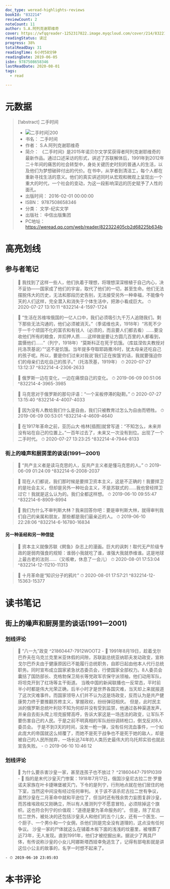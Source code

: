 ```yaml
---
doc_type: weread-highlights-reviews
bookId: "832214"
reviewCount: 2
noteCount: 11
author: S.A.阿列克谢耶维奇
cover: https://wfqqreader-1252317822.image.myqcloud.com/cover/214/832214/t7_832214.jpg
readingStatus: 读过
progress: 38%
totalReadDay: 31
readingTime: 6小时58分钟
readingDate: 2019-06-05
isbn: 9787508658346
lastReadDate: 2020-08-01
tags:
  - read

---
```

# 元数据
> [!abstract] 二手时间
> - ![ 二手时间|200](https://wfqqreader-1252317822.image.myqcloud.com/cover/214/832214/t7_832214.jpg)
> - 书名： 二手时间
> - 作者： S.A.阿列克谢耶维奇
> - 简介： 《二手时间》是2015年诺贝尔文学奖获得者阿列克谢耶维奇的最新作品。通过口述采访的形式，讲述了苏联解体后，1991年到2012年二十年间的痛苦的社会转型中，身处关键历史时刻的普通人的生活，以及他们为梦想破碎付出的代价。在书中，从学者到清洁工，每个人都在重新寻找生活的意义。他们的真实讲述同时从宏观和微观上呈现出一个重大的时代，一个社会的变动，为这一段影响深远的历史赋予了人性的面孔。
> - 出版时间： 2016-02-01 00:00:00
> - ISBN： 9787508658346
> - 分类： 文学-纪实文学
> - 出版社： 中信出版集团
> - PC地址：https://weread.qq.com/web/reader/822322405cb2d68225b634b

# 高亮划线

## 参与者笔记

> 📌 我找到了这样一些人，他们执着于理想，将理想深深根植于自己内心，决不妥协——国家成了他们的宇宙，取代了他们的一切，甚至生命。他们无法摆脱伟大的历史，无法和那段历史告别，无法接受另外一种幸福，不能像今天的人们这样，完全潜入和消失于个体生活中，把渺小看成巨大。 
> ⏱ 2020-07-27 13:10:11 ^832214-4-1597-1724

> 📌 “生活在苏维埃俄国的一亿人口中，我们必须吸引九千万人追随我们。剩下那些无法沟通的，他们必须被消灭。”（季诺维也夫，1918年）“吊死不少于一千个顽固不化的富农和有钱人（必须的，而且要人们都去看）……要没收他们所有的粮食，并扣押人质……这样做是要让方圆几百里的人都看到，震慑他们……”（列宁，1918年）“莫斯科正在死于饥饿。（库兹涅佐夫教授对托洛茨基说）”“这不是饥饿。当年提多夺取耶路撒冷时，犹太母亲还吃自己的孩子呢。所以，要是你们过来对我说‘我们正在挨饿’的话，我就要强迫你们的母亲们去吃自己的孩子。”（托洛茨基，1919年） 
> ⏱ 2020-07-27 13:12:37 ^832214-4-2306-2633

> 📌 俄罗斯一边在变化，一边在痛恨自己的变化。 
> ⏱ 2019-06-09 00:51:06 ^832214-4-3965-3985

> 📌 马克思对于俄罗斯的那句评语：“一个呆板停滞的鞑靼。” 
> ⏱ 2020-07-27 13:15:40 ^832214-4-4007-4033

> 📌 因为没有人教给我们什么是自由，我们只被教育过怎么为自由而牺牲。 
> ⏱ 2019-06-09 00:53:01 ^832214-4-4609-4640

> 📌 在1917年革命之前，亚历山大·格林[插图]就曾写道：“不知怎么，未来并没有站在自己的位置上。”一百年过去了，未来又一次没有到位。出现了一个二手时代。 
> ⏱ 2020-07-27 13:23:25 ^832214-4-7944-8133

### 街上的噪声和厨房里的谈话(1991—2001)

> 📌 “共产主义者是读马克思的人，反共产主义者是懂马克思的人。” 
> ⏱ 2019-06-09 01:24:09 ^832214-6-2008-2037

> 📌 现在人们都说，我们那时候是要捍卫资本主义，这是不正确的！我要捍卫的是社会主义，但却是另外一种社会主义，不是苏联式的……我也曾经捍卫过它！我就是这么认为的。我们全都这样想。 
> ⏱ 2019-06-10 09:55:47 ^832214-6-8909-8994

> 📌 我们为什么不审判斯大林？我来回答你吧：要是审判斯大林，就得审判我们自己的亲属和朋友，那些都是我们最亲近的人。 
> ⏱ 2019-06-10 22:28:06 ^832214-6-16780-16834

#### 另一种圣经和另一种信徒

> 📌 资本主义就像苏联《鳄鱼》杂志上的漫画。巨大的讽刺！取代无产阶级专政的是弱肉强食的规矩：谁弱小我就吃了谁，谁强大我就恭维谁。这是地球上最古老的法则……（又咳嗽，休息了一会儿） 
> ⏱ 2020-08-01 17:53:04 ^832214-12-11210-11313

> 📌 十月革命是“知识分子的鸦片” 
> ⏱ 2020-08-01 17:57:21 ^832214-12-15363-15377

# 读书笔记

## 街上的噪声和厨房里的谈话(1991—2001)

### 划线评论
> 📌 “八一九”政变  ^21860447-7912WOOT2
    - 💭 1991年8月19日，趁着戈尔巴乔夫在乌克兰克里米亚休假的间隙，苏联副总统亚纳耶夫发动政变，宣称戈尔巴乔夫由于健康原因已不能履行总统职务，自即日起由他本人代行总统职务。同时宣布成立国家紧急状态委员会，行使国家全部权力。8人委员会囊括了国防部长、克格勃保卫局长等党政军农保守派领袖，他们动用军队，将坦克开到了红场等主干街道。
当晚中国的新闻联播也一反常态，平时前半小时都是伟大光荣正确，后半小时才是世界各国灾难，当天却上来就报道了这次灾难事件。而国家领导人们并不认为这是场政变，反而认为是共产健康势力终于要推翻苏修主义，掌握政权，纷纷弹冠相庆。
但是，此时民主派的俄罗斯总统叶利钦不知为何却并没有受到监禁，他通过各种渠道发声，并亲自去街头爬上坦克振臂高呼，告诉大家这是一场违法的政变，让军队不要伤害自己的人民。于是之前不明真相的军队纷纷调转枪口，倒戈反对8人委员会。
于是不到3天的时间，没发一枪一弹，没有任何流血事件，一个如此庞大的帝国就这么倾覆了，而她不是死于战争也不是死于她的敌人，却是被自己的人民所抛弃，一场长达74年的人类历史最伟大的乌托邦实验也就此宣告失败。
    - ⏱ 2019-06-10 10:46:12

### 划线评论
> 📌 为什么要杀害沙皇一家，甚至连孩子也不放过？  ^21860447-791Pl03I9
    - 💭 指的是末代沙皇灭门惨案：1918年7月17日，俄国沙皇尼古拉二世·罗曼诺夫家族在叶卡捷琳堡被灭门，下令的是列宁，行刑地点就在他们居住的地下室，当然这中间没有经过任何审判。
关于该不该杀尼古拉二世有争议，虽然沙皇在二月革命中就和平逊位了，但当时还有残余势力妄图复辟沙皇，而苏维埃政权又刚确立，所以有人推测列宁不愿意冒险，必须除掉这个旗帜。这也符合列宁的价值观：“道德是要为革命服务的”。
但是，除了尼古拉二世外，被处决的还包括沙皇夫人和他们的五个儿女，还有一个医生、一个厨子、一个男仆和一个女佣，杀他们则是完全没有道理的，这点没有任何争议。
沙皇一家的尸体就这么在铺着木板下面的浅浅的坟墓里，被埋葬了近73年，无人发现。直到1991年，他们才被挖掘出来。据说少了两具尸体，有传说称沙皇的小女儿阿娜斯塔西娅幸免逃生了，记得有部电影就是讲这位小公主的故事的，名字一时想不起来了。

    - ⏱ 2019-06-10 23:05:03
   
# 本书评论

